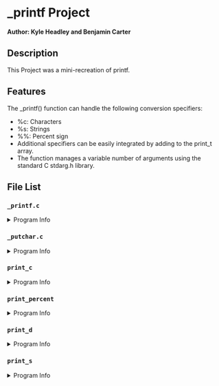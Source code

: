 
# _printf Project

**Author: Kyle Headley and Benjamin Carter**




## Description
This Project was a mini-recreation of printf. 




## Features

The _printf() function can handle the following conversion specifiers:
* %c: Characters
* %s: Strings
* %%: Percent sign
* Additional specifiers can be easily integrated by adding to the print_t array.
* The function manages a variable number of arguments using the standard C stdarg.h library.


## File List

### `_printf.c`
<details>
<summary>Program Info</summary>

## Program Description
This program features a custom implementation of the C standard library function `printf()`. This function, `_printf()`, is designed to replicate the basic functionalities of the standard `printf()` function, allowing users to output formatted data to the standard output.

### Function Descriptions

#### `int (*check_format(const char *format))(va_list)`
This function pointer is used to select the correct printing function based on the format specifier provided.

* `format:` The string containing potential format specifiers following a `%`.
* Return: A pointer to the function that corresponds to the format specifier, or NULL if the specifier is invalid.

#### `int _printf(const char *format, ...)`
This is the main function that mimics the standard printf() behavior.

* `format:` The format string that contains the text to be written to stdout. It can optionally contain embedded format specifiers that are replaced by the values specified in subsequent additional arguments.
* Return: The number of characters printed (excluding the null byte used to end output to strings).

### Usage
To use the `_printf()` function in your code, include the header file `main.h` and call `_printf()` with the desired format string and arguments, just as you would with the standard `printf()` function.
```c
#include "main.h"

int main(void) {
    _printf("Character: %c\n", 'A');
    _printf("String: %s\n", "Hello, World!");
    _printf("Percent: %%\n");
    return 0;
}
```

</details>

### `_putchar.c`

<details>
<summary>Program Info</summary>

## Program Description

This simple module contains the `_putchar()` function, which is a custom implementation that writes a single character to standard output `(stdout).`

## Function Descriptions

#### `int _putchar(char c)`
This function takes a character as an argument and writes it to standard output.

* `@c:` The character to be written to `stdout.`
* Return: On success, returns 1. On error, returns -1 and the appropriate error is set to indicate the cause of the error.

### Usage 
To use the `_putchar()` function in your code, include the header file `main.h` and call `_putchar()` with the desired character to be printed.
```c
#include "header_file.h" // Replace with the actual header file name if applicable

int main(void) {
    _putchar('H');
    _putchar('e');
    _putchar('l');
    _putchar('l');
    _putchar('o');
    _putchar('\n');
    return 0;
}
```
</details>

### `print_c`

<details>
<summary>Program Info</summary>

## Program Description

This program is responsible for handling character conversion (%c) in our custom `_printf()` function implementation. It's designed to print a single character passed to the `_printf()` function when it encounters the `%c` format specifier.

## Function Description

#### `int print_c(va_list c)`
A function that prints a single character.
* `@c:` A va_list argument that points to the character to be printed.
* Returns: Always 1 upon successful printing.

### Usage 

To use `print_c` within the `_printf()` function, include `main.h` and simply pass a character to `_printf()` with the `%c` format specifier. The `print_c` function will be called internally to print the character.

```c
#include "main.h"

int main(void)
{
    _printf("Character: %c\n", 'A');
    return 0;
}

```

</details>

### `print_percent`

<details>
<summary>Program Info</summary>

## Program Description

This part of the repository contains the `print_percent` function, a component of the custom `_printf()` function, which handles the printing of the percent symbol (%%) in a formatted string.

## Function Description 

#### `int print_percent(va_list percent)`
* `percent:` This parameter is not used since the percent symbol does not require an argument. It is there to maintain the function prototype compatibility with `va_list.`
* Returns: Always 1 to indicate one character (%) printed.

### Usage

The `print_percent` function is implicitly called by the `_printf()` function whenever the format specifier `%%` is encountered. It is not designed to be called directly in user code but is instead a utility function for `_printf()`'s internal operation.

```c
_printf("Display 100%% completed\n");
```

</details>

### `print_d`

<details>
<summary>Program Info</summary>

## Program Description

The `print_d` function is a custom implementation designed to extend the functionality of the `_printf()` function, allowing it to handle integer format specifiers. This function is tailored to convert an integer argument into its ASCII representation and output it to the standard output.

## Function Description

#### `int print_d(va_list arg)`
* `arg`: A `va_list` argument that represents a variadic argument list passed to the `_printf()` function. `print_d` specifically processes integer arguments.
* Returns: The total count of characters that have been printed to the standard output.

### Usage

`print_d` is internally invoked by the `_printf()` function when an integer format specifier (`%d` or `%i`) is detected within the format string. It is not meant to be called directly by the user, but is integrated into the `_printf()` to process and print integer values.

```c
_printf("The value is: %d\n", 42);
```

In this usage example, `_printf` will parse the format string, recognize the `%d` specifier, and internally call `print_d` to print `The value is: 42` to the standard output.

</details>

### `print_s`

<details>
<summary>Program Info</summary>

## Program Description

The `print_s` function is a custom utility designed to be used within the `_printf()` function to print a string. When `_printf()` encounters a `%s` format specifier, `print_s` is called to handle the conversion and output of the string to the standard output.

## Function Description

#### `int print_s(va_list s)`
* `s`: A `va_list` argument that represents a variadic argument list passed to `_printf()`. `print_s` specifically processes string arguments.
* Returns: The total count of characters that have been printed to the standard output.

### Usage

`print_s` is called internally by the `_printf()` function when the `%s` format specifier is included in the format string. The function processes the argument as a string and prints it. It is not intended for direct usage in user code.

```c
_printf("Hello, %s\n", "World");
```

In the example provided, `_printf` will process the format string, detect the `%s` specifier, and internally call `print_s` to output the string "Hello, World" to the standard output.

</details>
